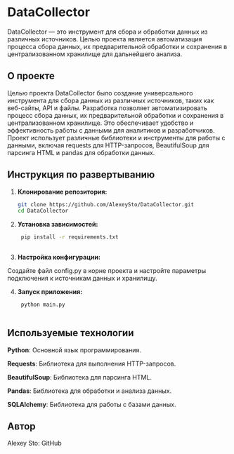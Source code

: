 # DataCollector

DataCollector — это инструмент для сбора и обработки данных из различных источников. Целью проекта является автоматизация процесса сбора данных, их предварительной обработки и сохранения в централизованном хранилище для дальнейшего анализа.

## О проекте

Целью проекта DataCollector было создание универсального инструмента для сбора данных из различных источников, таких как веб-сайты, API и файлы. Разработка позволяет автоматизировать процесс сбора данных, их предварительной обработки и сохранения в централизованном хранилище. Это обеспечивает удобство и эффективность работы с данными для аналитиков и разработчиков. Проект использует различные библиотеки и инструменты для работы с данными, включая requests для HTTP-запросов, BeautifulSoup для парсинга HTML и pandas для обработки данных.

## Инструкция по развертыванию

1. **Клонирование репозитория:**
   ```bash
   git clone https://github.com/AlexeySto/DataCollector.git
   cd DataCollector

2. **Установка зависимостей:**
   ```bash
    pip install -r requirements.txt
  
3. **Настройка конфигурации:**
   
Создайте файл config.py в корне проекта и настройте параметры подключения к источникам данных и хранилищу.

4. **Запуск приложения:**
   ```bash
    python main.py
  
## Используемые технологии

**Python**: Основной язык программирования.

**Requests**: Библиотека для выполнения HTTP-запросов.

**BeautifulSoup**: Библиотека для парсинга HTML.

**Pandas**: Библиотека для обработки и анализа данных.

**SQLAlchemy**: Библиотека для работы с базами данных.

## Автор

Alexey Sto: GitHub
